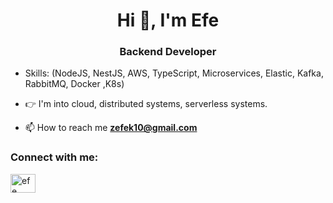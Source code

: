 <h1 align="center">Hi 👋, I'm Efe</h1>
<h3 align="center">Backend Developer</h3>



- Skills: (NodeJS, NestJS, AWS, TypeScript, Microservices, Elastic, Kafka, RabbitMQ, Docker ,K8s)

- 👉 I'm into cloud, distributed systems, serverless systems. 

- 📫 How to reach me **zefek10@gmail.com**


<h3 align="left">Connect with me:</h3>
<p align="left">
<a href="https://www.linkedin.com/in/efe-karakanl%C4%B1-626216224/" target="blank"><img align="center" src="https://raw.githubusercontent.com/rahuldkjain/github-profile-readme-generator/master/src/images/icons/Social/linked-in-alt.svg" alt="efe karakanlı" height="30" width="40" /></a>
</p>
